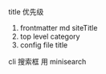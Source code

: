 title 优先级
1. frontmatter md siteTitle
2. top level category
3. config file title

cli
搜索框 用 minisearch